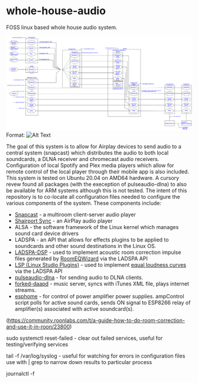 # whole-house-audio
FOSS linux based whole house audio system. 

![GitHub Logo](https://github.com/clumsyCoder00/whole-house-audio/blob/main/Signal%20Flow.png)
Format: ![Alt Text](url)

The goal of this system is to allow for Airplay devices to send audio to a central system (snapcast) which distributes the audio to both local soundcards, a DLNA receiver and chromecast audio receivers. Configuration of local Spotify and Plex media players which allow for remote control of the local player through their mobile app is also included.
This system is tested on Ubuntu 20.04 on AMD64 hardware. A cursory revew found all packages (with the exeception of pulseaudio-dlna) to also be available for ARM systems although this is not tested.
The intent of this repository is to co-locate all configuration files needed to configure the various components of the system. These components include:
- [Snapcast](https://github.com/badaix/snapcast) - a multiroom client-server audio player
- [Shairport Sync](https://github.com/mikebrady/shairport-sync) - an AirPlay audio player
- ALSA - the software framework of the Linux kernel which manages sound card device drivers
- LADSPA - an API that allows for effects plugins to be applied to soundcards and other sound destinations in the Linux OS.
- [LADSPA-DSP](https://github.com/bmc0/dsp) - used to implement acoustic room correction impulse files generated by [RoomEQWizard](https://www.roomeqwizard.com/) via the LADSPA API
- [LSP (Linux Studio Plugins)](https://github.com/sadko4u/lsp-plugins) - used to implement [equal loudness curves](https://lsp-plug.in/?page=manuals&section=loud_comp_stereo) via the LADSPA API
- [pulseaudio-dlna](https://github.com/Cygn/pulseaudio-dlna) - for sending audio to DLNA clients.  
- [forked-daapd](https://github.com/ejurgensen/forked-daapd) - music server, syncs with iTunes XML file, plays internet streams.
- [esphome](https://esphome.io/) - for control of power amplifier power supplies. ampControl script polls for active sound cards, sends ON signal to ESP8266 relay of amplifier(s) associated with active soundcard(s).

(https://community.roonlabs.com/t/a-guide-how-to-do-room-correction-and-use-it-in-roon/23800)


sudo systemctl reset-failed - clear out failed services, useful for testing/verifying services

tail -f /var/log/syslog - useful for watching for errors in configuration files use with | grep to narrow down results to particular process

journalctl -f
